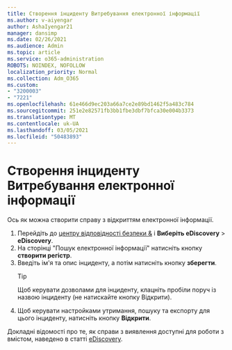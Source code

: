 ```yaml
---
title: Створення інциденту Витребування електронної інформації
ms.author: v-aiyengar
author: AshaIyengar21
manager: dansimp
ms.date: 02/26/2021
ms.audience: Admin
ms.topic: article
ms.service: o365-administration
ROBOTS: NOINDEX, NOFOLLOW
localization_priority: Normal
ms.collection: Adm_O365
ms.custom:
- "3200003"
- "7221"
ms.openlocfilehash: 61e466d9ec203a66a7ce2e89bd1462f5a483c784
ms.sourcegitcommit: 251e2e82571fb3bb1fbe3dbf7bfca30e004b3373
ms.translationtype: MT
ms.contentlocale: uk-UA
ms.lasthandoff: 03/05/2021
ms.locfileid: "50483893"
---
```

# <a name="create-an-ediscovery-case"></a>Створення інциденту Витребування електронної інформації

Ось як можна створити справу з відкриттям електронної інформації.

1. Перейдіть до [центру відповідності безпеки &](https://go.microsoft.com/fwlink/p/?linkid=2077143) і **Виберіть eDiscovery**  >  **eDiscovery**.
1. На сторінці "Пошук електронної інформації" натисніть кнопку **створити регістр**.
1. Введіть ім'я та опис інциденту, а потім натисніть кнопку **зберегти**.
    > [!TIP]
    >Щоб керувати дозволами для інциденту, клацніть пробіли поруч із назвою інциденту (не натискайте кнопку Відкрити).
1. Щоб керувати настройками утримання, пошуку та експорту для цього інциденту, натисніть кнопку **Відкрити**.

Докладні відомості про те, як справи з виявлення доступні для роботи з вмістом, наведено в статті [eDiscovery](https://go.microsoft.com/fwlink/?linkid=2101589).
